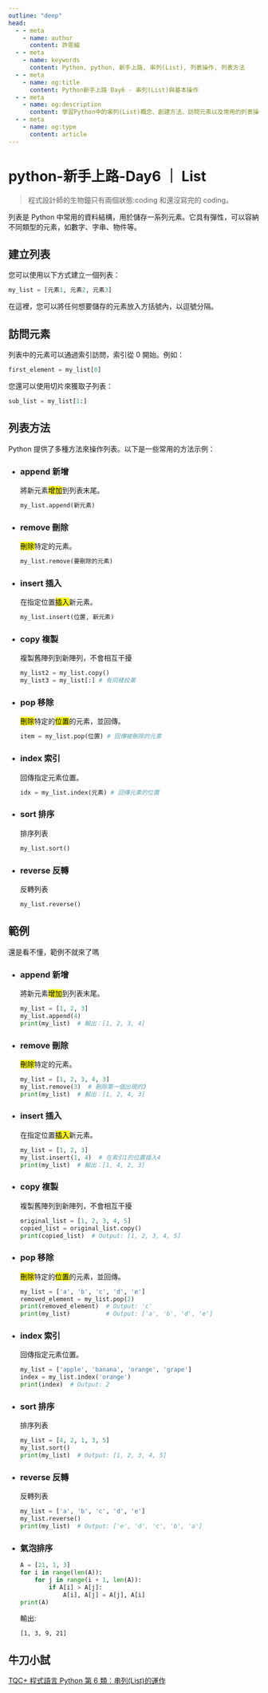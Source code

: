 ```yaml
---
outline: "deep"
head:
  - - meta
    - name: author
      content: 許恩綸
  - - meta
    - name: keywords
      content: Python, python, 新手上路, 串列(List), 列表操作, 列表方法
  - - meta
    - name: og:title
      content: Python新手上路 Day6 - 串列(List)與基本操作
  - - meta
    - name: og:description
      content: 學習Python中的串列(List)概念、創建方法、訪問元素以及常用的列表操作方法
  - - meta
    - name: og:type
      content: article
---
```


# python-新手上路-Day6 ｜ List
> 程式設計師的生物鐘只有兩個狀態:coding 和還沒寫完的 coding。

列表是 Python 中常用的資料結構，用於儲存一系列元素。它具有彈性，可以容納不同類型的元素，如數字、字串、物件等。

## 建立列表

您可以使用以下方式建立一個列表：

```python
my_list = [元素1, 元素2, 元素3]
```

在這裡，您可以將任何想要儲存的元素放入方括號內，以逗號分隔。

## 訪問元素

列表中的元素可以通過索引訪問，索引從 0 開始。例如：

```python
first_element = my_list[0]
```

您還可以使用切片來獲取子列表：

```python
sub_list = my_list[1:]
```

## 列表方法

Python 提供了多種方法來操作列表。以下是一些常用的方法示例：

- ### append 新增

  將新元素<mark>增加</mark>到列表末尾。

  ```python
  my_list.append(新元素)
  ```

- ### remove 刪除

  <mark>刪除</mark>特定的元素。

  ```python
  my_list.remove(要刪除的元素)
  ```

- ### insert 插入

  在指定位置<mark>插入</mark>新元素。

  ```python
  my_list.insert(位置, 新元素)
  ```

- ### copy 複製

  複製舊陣列到新陣列，不會相互干擾

  ```python
  my_list2 = my_list.copy()
  my_list3 = my_list[:] # 有同樣校果
  ```

- ### pop 移除

  <mark>刪除</mark>特定的<mark>位置</mark>的元素，並回傳。

  ```python
  item = my_list.pop(位置) # 回傳被刪除的元素
  ```

- ### index 索引

  回傳指定元素位置。

  ```python
  idx = my_list.index(元素) # 回傳元素的位置
  ```

- ### sort 排序

  排序列表

  ```python
  my_list.sort()
  ```

- ### reverse 反轉
  反轉列表
  ```python
  my_list.reverse()
  ```

## 範例

還是看不懂，範例不就來了嗎

- ### append 新增
  將新元素<mark>增加</mark>到列表末尾。
  ```python
  my_list = [1, 2, 3]
  my_list.append(4)
  print(my_list)  # 輸出：[1, 2, 3, 4]
  ```
- ### remove 刪除

  <mark>刪除</mark>特定的元素。

  ```python
  my_list = [1, 2, 3, 4, 3]
  my_list.remove(3)  # 刪除第一個出現的3
  print(my_list)  # 輸出：[1, 2, 4, 3]
  ```

- ### insert 插入

  在指定位置<mark>插入</mark>新元素。

  ```python
  my_list = [1, 2, 3]
  my_list.insert(1, 4)  # 在索引1的位置插入4
  print(my_list)  # 輸出：[1, 4, 2, 3]
  ```

- ### copy 複製

  複製舊陣列到新陣列，不會相互干擾

  ```python
  original_list = [1, 2, 3, 4, 5]
  copied_list = original_list.copy()
  print(copied_list)  # Output: [1, 2, 3, 4, 5]
  ```

- ### pop 移除

  <mark>刪除</mark>特定的<mark>位置</mark>的元素，並回傳。

  ```python
  my_list = ['a', 'b', 'c', 'd', 'e']
  removed_element = my_list.pop(2)
  print(removed_element)  # Output: 'c'
  print(my_list)          # Output: ['a', 'b', 'd', 'e']
  ```

- ### index 索引

  回傳指定元素位置。

  ```python
  my_list = ['apple', 'banana', 'orange', 'grape']
  index = my_list.index('orange')
  print(index)  # Output: 2
  ```

- ### sort 排序

  排序列表

  ```python
  my_list = [4, 2, 1, 3, 5]
  my_list.sort()
  print(my_list)  # Output: [1, 2, 3, 4, 5]
  ```

- ### reverse 反轉

  反轉列表

  ```python
  my_list = ['a', 'b', 'c', 'd', 'e']
  my_list.reverse()
  print(my_list)  # Output: ['e', 'd', 'c', 'b', 'a']
  ```

- ### 氣泡排序
  ```python
  A = [21, 1, 3]
  for i in range(len(A)):
      for j in range(i + 1, len(A)):
          if A[i] > A[j]:
              A[i], A[j] = A[j], A[i]
  print(A)
  ```
  輸出:
  ```
  [1, 3, 9, 21]
  ```

## 牛刀小試

[TQC+ 程式語言 Python 第 6 類：串列(List)的運作](./tqc/tqc6/601)
